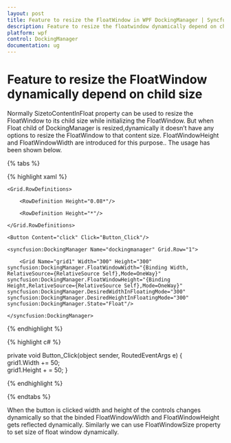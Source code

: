 ```yaml
---
layout: post
title: Feature to resize the FloatWindow in WPF DockingManager | Syncfusion
description: Feature to resize the floatwindow dynamically depend on child size in Syncfusion Essential Studio WPF DockingManager control, its elements and more.
platform: wpf
control: DockingManager
documentation: ug
---
```


# Feature to resize the FloatWindow dynamically depend on child size

Normally SizetoContentInFloat property can be used to resize the FloatWindow to its child size while initializing the FloatWindow. But when Float child of DockingManager is resized,dynamically it doesn’t have any options to resize the FloatWindow to that content size. FloatWindowHeight and FloatWindowWidth are introduced for this purpose.. The usage has been shown below.

{% tabs %}

{% highlight xaml %}

<Grid>
   
	<Grid.RowDefinitions>  
	
		<RowDefinition Height="0.08*"/>
		
		<RowDefinition Height="*"/>  
		
	</Grid.RowDefinitions>  
	
	<Button Content="click" Click="Button_Click"/>  
	
	<syncfusion:DockingManager Name="dockingmanager" Grid.Row="1">
    
		<Grid Name="grid1" Width="300" Height="300" syncfusion:DockingManager.FloatWindowWidth="{Binding Width, RelativeSource={RelativeSource Self},Mode=OneWay}" syncfusion:DockingManager.FloatWindowHeight="{Binding Height,RelativeSource={RelativeSource Self},Mode=OneWay}" syncfusion:DockingManager.DesiredWidthInFloatingMode="300" syncfusion:DockingManager.DesiredHeightInFloatingMode="300"  syncfusion:DockingManager.State="Float"/>  
	
	</syncfusion:DockingManager>
	
</Grid>

{% endhighlight  %}

{% highlight c# %}

private void Button_Click(object sender, RoutedEventArgs e)
{    
 grid1.Width += 50;    
 grid1.Height + = 50;
}

{% endhighlight  %}

{% endtabs %}

When the button is clicked width and height of the controls changes dynamically so that the binded FloatWindowWidth and FloatWindowHeight gets reflected dynamically. Similarly we can use FloatWindowSize property to set size of float window dynamically.

